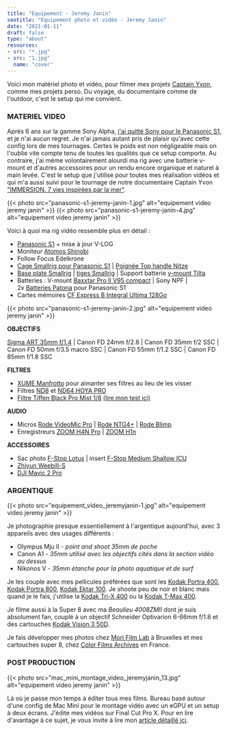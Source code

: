 ```yaml
---
title: "Equipement - Jeremy Janin"
seotitle: "Equipement photo et vidéo - Jeremy Janin"
date: "2021-01-11"
draft: false
type: "about"
resources:
- src: "*.jpg"
- src: "1.jpg"
  name: "cover"
---
```


Voici mon matériel photo et vidéo, pour filmer mes projets [Captain Yvon](http://captainyvon.fr), comme mes projets perso. Du voyage, du documentaire comme de l'outdoor, c'est le setup qui me convient.

### MATERIEL VIDEO

Après 6 ans sur la gamme Sony Alpha, [j'ai quitté Sony pour le Panasonic S1,](http://jeremyjanin.com/matos-photo-video-pourquoi-jai-quitte-sony-pour-le-panasonic-s1/) et je n'ai aucun regret. Je n'ai jamais autant pris de plaisir qu'avec cette config lors de mes tournages. Certes le poids est non négligeable mais on l'oublie vite compte tenu de toutes les qualités que ce setup comporte. Au contraire, j'ai même volontairement alourdi ma rig avec une batterie v-mount et d'autres accessoires pour un rendu encore organique et naturel à main levée. C'est le setup que j'utilise pour toutes mes réalisation vidéos et qui m'a aussi suivi pour le tournage de notre documentaire Captain Yvon ["IMMERSION, 7 vies inspirées par la mer"](https://www.immersion-lefilm.fr/).

{{< photo src="panasonic-s1-jeremy-janin-1.jpg" alt="equipement video jeremy janin" >}}
{{< photo src="panasonic-s1-jeremy-janin-4.jpg" alt="equipement video jeremy janin" >}}

Voici à quoi ma rig vidéo ressemble plus en détail :

- [Panasonic S1](https://www.digit-photo.com/PANASONIC-Lumix-S1-Boitier-Nu-rPANASONICDCS1EK.html?dpa_id=21) + mise à jour V-LOG
- Moniteur [Atomos Shinobi](https://www.digit-photo.com/ATOMOS-Shinobi-Moniteur-5-4k-HDMI-HDR-rATOMOSATOMSHBH01.html?dpa_id=21)
- Follow Focus Edelkrone
- [Cage Smallrig pour Panasonic S1](https://amzn.to/2SW4U6J) | [Poignée Top handle Nitze](https://amzn.to/3d7PanZ)
- [Base plate Smallrig](https://amzn.to/3xNmzvY) | [tiges Smallrig](https://amzn.to/2UyMJEN) | Support batterie [v-mount Tilta](https://amzn.to/3xOTuR9)
- Batteries : V-mount [Baxxtar Pro II V95 compact](https://amzn.to/3gNau4k) | Sony NPF | 2x [Batteries Patona](https://www.digit-photo.com/PATONA-Batterie-Panasonic-DMW-BLJ31-rPATONA1319.html?dpa_id=21) pour Panasonic S1
- Cartes mémoires [CF Express B Integral Ultima 128Go](https://www.digit-photo.com/INTEGRAL-Carte-Cfexpress-Type-B-2-0-128Gb-1600-1700MB-s-rINTEGRALINCFE128.html?dpa_id=21)

{{< photo src="panasonic-s1-jeremy-janin-2.jpg" alt="equipement video jeremy janin" >}}


**OBJECTIFS**

[Sigma ART 35mm f/1.4](https://www.digit-photo.com/SIGMA-35mm-f-1-4-DG-HSM-Art-Monture-L-rSIGMA340969.html?dpa_id=21) | Canon FD 24mm f/2.8 | Canon FD 35mm f/2 SSC | Canon FD 50mm f/3.5 macro SSC |  Canon FD 55mm f/1.2 SSC | Canon FD 85mm f/1.8 SSC

**FILTRES**

- [XUME Manfrotto](https://www.digit-photo.com/MANFROTTO-XUME-Adaptateur-pour-Objectif-a-Fixation-Rapide-67mm-rMANMFXLA67.html?dpa_id=21) pour aimanter ses filtres au lieu de les visser
- Filtres [ND8](https://www.digit-photo.com/HOYA-Filtre-Gris-Neutre-Pro-ND8-D67mm-rHOYAPROND867.html?dpa_id=21) et [ND64 HOYA PRO](https://www.digit-photo.com/HOYA-Filtre-Gris-Neutre-Pro-ND64-D67mm-rHOYAPROND6467.html?dpa_id=21)
- [Filtre Tiffen Black Pro Mist 1/8](https://amzn.to/2TRjAEi) [(lire mon test ici)](http://jeremyjanin.com/filtre-tiffen-black-pro-mist-lequel-choisir/)

**AUDIO**

- Micros [Rode VideoMic Pro](http://amzn.to/2eUJUGG) | [Rode NTG4+](https://amzn.to/2OscJi1) | [Rode Blimp](https://amzn.to/3sRdm3s)
- Enregistreurs [ZOOM H4N Pro](https://amzn.to/2OrgGTY) | [ZOOM H1n](https://amzn.to/3c4TEdF)

**ACCESSOIRES**

- Sac photo [F-Stop Lotus](https://www.digit-photo.com/F-STOP-Sac-a-Dos-Lotus-32L-Anthracite-rFSTOPFSTM13570.html?dpa_id=21) | insert [F-Stop Medium Shallow ICU](https://www.digit-photo.com/F-STOP-Fourre-Tout-Insert-Shallow-Icu-Medium-rFSTOPFSTM226.html?dpa_id=21)
- [Zhiyun Weebill-S](https://amzn.to/2SNybfV)
- [DJI Mavic 2 Pro](http://amzn.to/2o7zV2G)

### ARGENTIQUE

{{< photo src="equipement_video_jeremyjanin-1.jpg" alt="equipement video jeremy janin" >}}

Je photographie presque essentiellement à l'argentique aujourd'hui, avec 3 appareils avec des usages différents :

- Olympus Mju II - _point and shoot 35mm de poche_
- Canon A1 - _35mm utilisé avec les objectifs cités dans la section vidéo au dessus_
- Nikonos V - _35mm étanche pour la photo aquatique et de surf_

Je les couple avec mes pellicules préférées que sont les [Kodak Portra 400](https://www.digit-photo.com/KODAK-Portra-400-135-36-Poses-X5-rKFILM386.html?dpa_id=21), [Kodak Portra 800](https://www.digit-photo.com/KODAK-Portra-800asa-135-36Poses-rFPNK1451855.html?dpa_id=21), [Kodak Ektar 100](https://www.digit-photo.com/KODAK-Ektar-100-Professionnel-135-36-poses-rKODAK1500277.html?dpa_id=21). Je shoote peu de noir et blanc mais quand je le fais, j'utilise la [Kodak Tri-X 400](https://www.digit-photo.com/KODAK-Tri-X-Pan135-400asa-36-Poses-rFNBK3872728.html?dpa_id=21) ou la [Kodak T-Max 400](https://www.digit-photo.com/KODAK-T-Max-135-400asa-36-Poses-rFNBK3841038.html?dpa_id=21).

Je filme aussi à la Super 8 avec ma _Beaulieu 4008ZMII_ dont je suis absolument fan, couplé à un objectif Schneider Optivarion 6-66mm f/1.8 et des cartouches [Kodak Vision 3 50D](https://www.digit-photo.com/KODAK-Film-Vision3-50D-8mm-pour-Camera-Super-8-rKODAKKS850D.html?dpa_id=21).

Je fais développer mes photos chez [Mori Film Lab](https://morifilmlab.com/) à Bruxelles et mes cartouches super 8, chez [Color Films Archives](https://colorfilmsarchives.com/) en France.

### POST PRODUCTION

{{< photo src="mac_mini_montage_video_jeremyjanin_13.jpg" alt="equipement video jeremy janin" >}}

Là où je passe mon temps à éditer tous mes films. Bureau basé autour d'une config de Mac Mini pour le montage vidéo avec un eGPU et un setup à deux écrans. J'édite mes vidéos sur Final Cut Pro X. Pour en lire d'avantage à ce sujet, je vous invite à lire mon [article détaillé ici](http://jeremyjanin.com/utiliser-un-mac-mini-pour-le-montage-video-2020).
